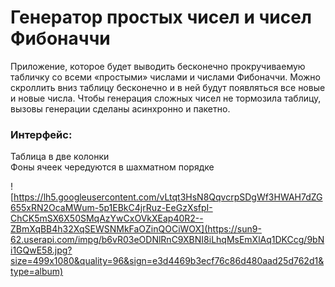# Генератор простых чисел и чисел Фибоначчи

Приложение, которое будет выводить бесконечно прокручиваемую табличку со всеми «простыми» числами и числами Фибоначчи. 
Можно скроллить вниз таблицу бесконечно и в ней будут появляться все новые и новые числа. 
Чтобы генерация сложных чисел не тормозила таблицу, вызовы генерации сделаны асинхронно и пакетно.
  
### Интерфейс:
Таблица в две колонки  
Фоны ячеек чередуются в шахматном порядке  
  

![https://lh5.googleusercontent.com/vLtqt3HsN8QqvcrpSDgWf3HWAH7dZG655xRN2OcaMWum-5p1EBkC4jrRuz-EeGzXsfpI-ChCK5mSX6X50SMqAzYwCxOVkXEap40R2--ZBmXqBB4h32XqSEWSNMkFaOZinQOCiWOX](https://sun9-62.userapi.com/impg/b6vR03eODNlRnC9XBNI8iLhqMsEmXlAq1DKCcg/9bNi1GQwE58.jpg?size=499x1080&quality=96&sign=e3d4469b3ecf76c86d480aad25d762d1&type=album)
